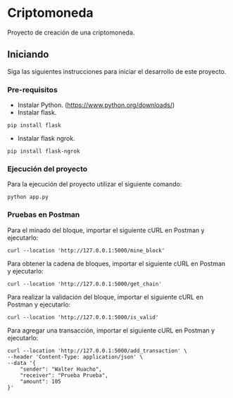 # Criptomoneda

Proyecto de creación de una criptomoneda.

## Iniciando

Siga las siguientes instrucciones para iniciar el desarrollo de este proyecto.

### Pre-requisitos

* Instalar Python. (https://www.python.org/downloads/)
* Instalar flask.
```
pip install flask
```

* Instalar flask ngrok.
```
pip install flask-ngrok
```

### Ejecución del proyecto

Para la ejecución del proyecto utilizar el siguiente comando:
```
python app.py
```

### Pruebas en Postman

Para el minado del bloque, importar el siguiente cURL en Postman y ejecutarlo:
```
curl --location 'http://127.0.0.1:5000/mine_block'
```

Para obtener la cadena de bloques, importar el siguiente cURL en Postman y ejecutarlo:
```
curl --location 'http://127.0.0.1:5000/get_chain'
```

Para realizar la validación del bloque, importar el siguiente cURL en Postman y ejecutarlo:
```
curl --location 'http://127.0.0.1:5000/is_valid'
```

Para agregar una transacción, importar el siguiente cURL en Postman y ejecutarlo:
```
curl --location 'http://127.0.0.1:5000/add_transaction' \
--header 'Content-Type: application/json' \
--data '{
    "sender": "Walter Huacho",
    "receiver": "Prueba Prueba",
    "amount": 105
}'
```